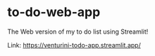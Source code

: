 ﻿# to-do-web-app
The Web version of my to do list using Streamlit!

Link: https://venturini-todo-app.streamlit.app/
